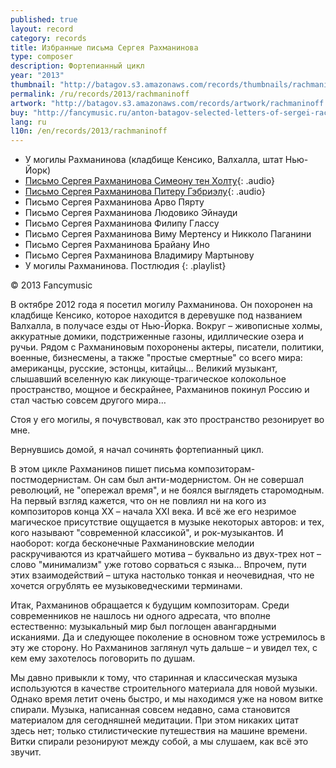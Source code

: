 ```yaml
---
published: true
layout: record
category: records
title: Избранные письма Сергея Рахманинова
type: composer
description: Фортепианный цикл
year: "2013"
thumbnail: "http://batagov.s3.amazonaws.com/records/thumbnails/rachmaninoff%20cover.jpg"
permalink: /ru/records/2013/rachmaninoff
artwork: "http://batagov.s3.amazonaws.com/records/artwork/rachmaninoff.png"
buy: "http://fancymusic.ru/anton-batagov-selected-letters-of-sergei-rachmaninoff/"
lang: ru
l10n: /en/records/2013/rachmaninoff
---
```


- У могилы Рахманинова (кладбище Кенсико, Валхалла, штат Нью-Йорк) [<i class="fa fa-youtube-play"></i>](http://www.youtube.com/watch?v=lKmYqfQxAdY)
- [Письмо Сергея Рахманинова Симеону тен Холту](http://batagov.s3.amazonaws.com/records/sounds/to_simeon_ten_holt.mp3){: .audio} [<i class="fa fa-youtube-play"></i>](http://www.youtube.com/watch?v=_kOQsIF3KDw)
- [Письмо Сергея Рахманинова Питеру Гэбриэлу](http://batagov.s3.amazonaws.com/records/sounds/to_peter_gabriel.mp3){: .audio} [<i class="fa fa-youtube-play"></i>](http://www.youtube.com/watch?v=-iiLHdASnqA)
- Письмо Сергея Рахманинова Арво Пярту
- Письмо Сергея Рахманинова Людовико Эйнауди
- Письмо Сергея Рахманинова Филипу Глассу
- Письмо Сергея Рахманинова Виму Мертенсу и Никколо Паганини
- Письмо Сергея Рахманинова Брайану Ино
- Письмо Сергея Рахманинова Владимиру Мартынову
- У могилы Рахманинова. Постлюдия
{: .playlist}

© 2013 Fancymusic

В октябре 2012 года я посетил могилу Рахманинова. Он похоронен на кладбище Кенсико, которое находится в деревушке под названием Валхалла, в получасе езды от Нью-Йорка. Вокруг – живописные холмы, аккуратные домики, подстриженные газоны, идиллические озера и ручьи. Рядом с Рахманиновым похоронены актеры, писатели, политики, военные, бизнесмены, а также "простые смертные" со всего мира: американцы, русские, эстонцы, китайцы… Великий музыкант, слышавший вселенную как ликующе-трагическое колокольное пространство, мощное и бескрайнее, Рахманинов покинул Россию и стал частью совсем другого мира…

Стоя у его могилы, я почувствовал, как это пространство резонирует во мне.

Вернувшись домой, я начал сочинять фортепианный цикл.

В этом цикле Рахманинов пишет письма композиторам-постмодернистам. 
Он сам был анти-модернистом. Он не совершал революций, не "опережал время", и не боялся выглядеть старомодным. На первый взгляд кажется, что он не повлиял ни на кого из композиторов конца ХХ – начала XXI века. И всё же его незримое магическое присутствие ощущается в музыке некоторых авторов: и тех, кого называют "современной классикой", и рок-музыкантов. И наоборот: когда бесконечные Рахманиновские мелодии раскручиваются из кратчайшего мотива – буквально из двух-трех нот – слово "минимализм" уже готово сорваться с языка… Впрочем, пути этих взаимодействий – штука настолько тонкая и неочевидная, что не хочется огрублять ее музыковедческими терминами.

Итак, Рахманинов обращается к будущим композиторам. Среди современников не нашлось ни одного адресата, что вполне естественно: музыкальный мир был поглощен авангардными исканиями. Да и следующее поколение в основном тоже устремилось в эту же сторону. Но Рахманинов заглянул чуть дальше – и увидел тех, с кем ему захотелось поговорить по душам.

Мы давно привыкли к тому, что старинная и классическая музыка используются в качестве строительного материала для новой музыки. Однако время летит очень быстро, и мы находимся уже на новом витке спирали. Музыка, написанная совсем недавно, сама становится материалом для сегодняшней медитации. При этом никаких цитат здесь нет; только стилистические путешествия на машине времени. Витки спирали резонируют между собой, а мы слушаем, как всё это звучит.